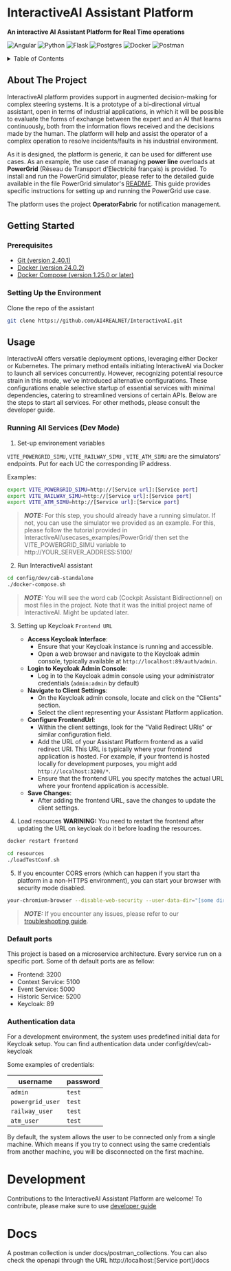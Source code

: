 # InteractiveAI Assistant Platform
**An interactive AI Assistant Platform for Real Time operations**

![Angular](https://img.shields.io/badge/angular-%23DD0031.svg?style=for-the-badge&logo=angular&logoColor=white)
![Python](https://img.shields.io/badge/python-3670A0?style=for-the-badge&logo=python&logoColor=ffdd54)
![Flask](https://img.shields.io/badge/flask-%23000.svg?style=for-the-badge&logo=flask&logoColor=white)
![Postgres](https://img.shields.io/badge/postgres-%23316192.svg?style=for-the-badge&logo=postgresql&logoColor=white)
![Docker](https://img.shields.io/badge/docker-%230db7ed.svg?style=for-the-badge&logo=docker&logoColor=white)
![Postman](https://img.shields.io/badge/Postman-FF6C37?style=for-the-badge&logo=postman&logoColor=white)
<!-- TABLE OF CONTENTS -->
<details>
  <summary>Table of Contents</summary>
  <ol>
    <li>
      <a href="#about-the-project">About The Project</a>
    </li>
    <li>
      <a href="#getting-started">Getting Started</a>
      <ul>
        <li><a href="#prerequisites">Prerequisites</a></li>
        <li><a href="#setting-up-the-environment">Setting Up the Environment</a></li>
      </ul>
    </li>
    <li><a href="#usage">Usage</a></li>
    <li><a href="#development">Development</a></li>
    <li><a href="#docs">Docs</a></li>

  </ol>
</details>

<!-- ABOUT THE PROJECT -->
## About The Project

InteractiveAI platform provides support in augmented decision-making for complex steering systems.
It is a prototype of a bi-directional virtual assistant, open in terms of industrial applications, in which it will be possible to evaluate the forms of exchange between the expert and an AI that learns continuously, both from the information flows received and the decisions made by the human. The platform will help and assist the operator of a complex operation to resolve incidents/faults in his industrial environment.

As it is designed, the platform is generic, it can be used for different use cases. As an example, the use case of managing **power line** overloads at **PowerGrid** (Réseau de Transport d'Electricité français) is provided. To install and run the PowerGrid simulator, please refer to the detailed guide available in the file PowerGrid simulator's [README](/usecases_examples/PowerGrid/README.md). This guide provides specific instructions for setting up and running the PowerGrid use case.

The platform uses the project **OperatorFabric** for notification management.


<!-- GETTING STARTED -->
## Getting Started

### Prerequisites

- [Git (version 2.40.1)](https://git-scm.com/)
- [Docker (version 24.0.2)](https://www.docker.com/)
- [Docker Compose (version 1.25.0 or later)](https://www.docker.com/) 


### Setting Up the Environment

Clone the repo of the assistant
```sh
git clone https://github.com/AI4REALNET/InteractiveAI.git
```

## Usage

InteractiveAI offers versatile deployment options, leveraging either Docker or Kubernetes. The primary method entails initiating InteractiveAI via Docker to launch all services concurrently. However, recognizing potential resource strain in this mode, we've introduced alternative configurations. These configurations enable selective startup of essential services with minimal dependencies, catering to streamlined versions of certain APIs.
Below are the steps to start all services. For other methods, please consult the developer guide.

### Running All Services (Dev Mode)

1. Set-up environement variables
   

`VITE_POWERGRID_SIMU`, `VITE_RAILWAY_SIMU` , `VITE_ATM_SIMU` are the simulators' endpoints.
Put for each UC the corresponding IP address.

Examples: 

```sh
export VITE_POWERGRID_SIMU=http://[Service url]:[Service port]
export VITE_RAILWAY_SIMU=http://[Service url]:[Service port]
export VITE_ATM_SIMU=http://[Service url]:[Service port]
```
> **_NOTE:_** For this step, you should already have a running simulator. If not, you can use the simulator we provided as an example. For this, please follow the tutorial provided in InteractiveAI/usecases_examples/PowerGrid/ then set the VITE_POWERGRID_SIMU variable to http://YOUR_SERVER_ADDRESS:5100/
>
> 
2. Run InteractiveAI assistant
```sh
cd config/dev/cab-standalone
./docker-compose.sh
```
> **_NOTE:_** You will see the word cab (Cockpit Assistant Bidirectionnel) on most files in the project. Note that it was the initial project name of InteractiveAI. Might be updated later. 

3. Setting up Keycloak `Frontend URL`  
    * **Access Keycloak Interface**: 
      - Ensure that your Keycloak instance is running and accessible.
      - Open a web browser and navigate to the Keycloak admin console, typically available at `http://localhost:89/auth/admin`.  
    * **Login to Keycloak Admin Console**: 
      - Log in to the Keycloak admin console using your administrator credentials (`admin:admin` by default)
    * **Navigate to Client Settings**:
      - On the Keycloak admin console, locate and click on the "Clients" section.
      - Select the client representing your Assistant Platform application.  
    * **Configure FrontendUrl**:
      - Within the client settings, look for the "Valid Redirect URIs" or similar configuration field.
      - Add the URL of your Assistant Platform frontend as a valid redirect URI. This URL is typically where your frontend application is hosted. For example, if your frontend is hosted locally for development purposes, you might add `http://localhost:3200/*`.
      - Ensure that the frontend URL you specify matches the actual URL where your frontend application is accessible.
    * **Save Changes**:
      - After adding the frontend URL, save the changes to update the client settings.

4. Load resources
**WARINING:** You need to restart the frontend after updating the URL on keycloak do it before loading the resources. 
```sh
docker restart frontend
```

```sh
cd resources
./loadTestConf.sh
```

5. If you encounter CORS errors (which can happen if you start tha platform in a non-HTTPS environment), you can start your browser with security mode disabled.

```sh
your-chromium-browser --disable-web-security --user-data-dir="[some directory here]" # replace your-chromium-browser with your browser
```

> **_NOTE:_** If you encounter any issues, please refer to our [troubleshooting guide](docs/troubleshooting.md).

### Default ports

This project is based on a microservice architecture. Every service run on a specific port. Some of th default ports are as fellow:
* Frontend: 3200
* Context Service: 5100
* Event Service: 5000
* Historic Service: 5200
* Keycloak: 89

### Authentication data

For a development environment, the system uses predefined initial data for Keycloak setup.
You can find authentication data under config/dev/cab-keycloak

Some examples of credentials:

| username         | password |
| ---------------- | -------- |
| `admin`          | `test`   |
| `powergrid_user` | `test`   |
| `railway_user`   | `test`   |
| `atm_user`       | `test`   |


By default, the system allows the user to be connected only from a single machine. Which means if you try to connect using the same credentials from another machine, you will be disconnected on the first machine. 

# Development

Contributions to the InteractiveAI Assistant Platform are welcome! To contribute, please make sure to use [developer guide](docs/developer-guide.md)

# Docs
A postman collection is under docs/postman_collections.
You can also check the openapi through the URL http://localhost:[Service port]/docs
